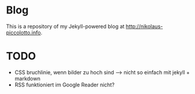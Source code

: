 # Blog

This is a repository of my Jekyll-powered blog at http://nikolaus-piccolotto.info.

# TODO

* CSS bruchlinie, wenn bilder zu hoch sind --> nicht so einfach mit jekyll + markdown
* RSS funktioniert im Google Reader nicht?